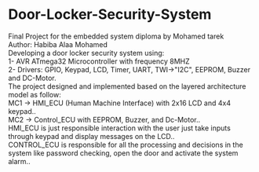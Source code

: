 # Door-Locker-Security-System 
Final Project for the embedded system diploma by Mohamed tarek <br />
Author: Habiba Alaa Mohamed <br />
Developing a door locker security system using:<br />
1- AVR ATmega32 Microcontroller with frequency 8MHZ <br />
2- Drivers: GPIO, Keypad, LCD, Timer, UART, TWI->"I2C", EEPROM, Buzzer and DC-Motor.<br />
The project designed and implemented based on the layered architecture model as follow:<br />
MC1 -> HMI_ECU (Human Machine Interface) with 2x16 LCD and 4x4 keypad..<br />
MC2 -> Control_ECU with EEPROM, Buzzer, and Dc-Motor..<br />
HMI_ECU is just responsible interaction with the user just take inputs through keypad and display messages on the LCD..<br />
CONTROL_ECU is responsible for all the processing and decisions in the system like password checking, open the door and activate the system alarm..<br />
